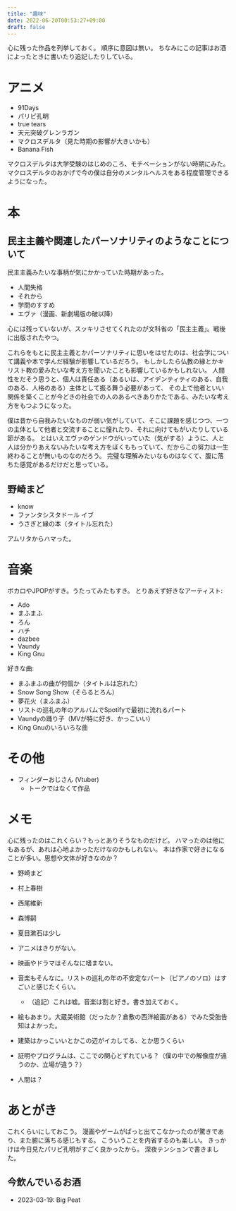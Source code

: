 ```yaml
---
title: "趣味"
date: 2022-06-20T00:53:27+09:00
draft: false
---
```


心に残った作品を列挙しておく。
順序に意図は無い。
ちなみにこの記事はお酒によったときに書いたり追記したりしている。

# アニメ

- 91Days
- パリピ孔明
- true tears
- 天元突破グレンラガン
- マクロスデルタ（見た時期の影響が大きいかも）
- Banana Fish

マクロスデルタは大学受験のはじめのころ、モチベーションがない時期にみた。
マクロスデルタのおかげで今の僕は自分のメンタルヘルスをある程度管理できるようになった。

# 本

## 民主主義や関連したパーソナリティのようなことについて

民主主義みたいな事柄が気にかかっていた時期があった。

- 人間失格
- それから
- 学問のすすめ
- エヴァ（漫画、新劇場版の破以降）

心には残っていないが、スッキリさせてくれたのが文科省の「民主主義」。戦後に出版されたやつ。

これらをもとに民主主義とかパーソナリティに思いをはせたのは、社会学について講義や本で学んだ経験が影響しているだろう。
もしかしたら仏教の縁とかキリスト教の愛みたいな考え方を聞いたことも影響しているかもしれない。
人間性をだそう思うと、個人は責任ある（あるいは、アイデンティティのある、自我のある、人格のある）主体として振る舞う必要があって、
その上で他者といい関係を築くことが今どきの社会での人のあるべきありかたである、みたいな考え方をもつようになった。

僕は昔から自我みたいなものが弱い気がしていて、そこに課題を感じつつ、一つの主体として他者と交流することに憧れたり、それに向けてもがいたりしている節がある。
とはいえエヴァのゲンドウがいっていた（気がする）ように、人と人は分かりあえないみたいな考え方をぼくももっていて、だからこの努力は一生終わることが無いものなのだろう。
完璧な理解みたいなものはなくて、腹に落ちた感覚があるだけだと思っている。

## 野崎まど

- know
- ファンタシスタドール イブ
- うさぎと縁の本（タイトル忘れた）

アムリタからハマった。

# 音楽

ボカロやJPOPがすき。うたってみたもすき。
とりあえず好きなアーティスト:

- Ado
- まふまふ
- ろん
- ハチ
- dazbee
- Vaundy
- King Gnu

好きな曲:

- まふまふの曲が何個か（タイトルは忘れた）
- Snow Song Show（そらるとろん）
- 夢花火（まふまふ）
- リストの巡礼の年のアルバムでSpotifyで最初に流れるパート
- Vaundyの踊り子（MVが特に好き、かっこいい）
- King Gnuのいろいろな曲

# その他

- フィンダーおじさん (Vtuber)
  - トークではなくて作品

# メモ

心に残ったのはこれくらい？もっとありそうなものだけど。
ハマったのは他にもあるが、あれは心地よかっただけなのかもしれない。
本は作家で好きになることが多い。思想や文体が好きなのか？

- 野崎まど
- 村上春樹
- 西尾維新
- 森博嗣
- 夏目漱石は少し

- アニメはきりがない。
- 映画やドラマはそんなに嗜まない。
- 音楽もそんなに。リストの巡礼の年の不安定なパート（ピアノのソロ）はすごいと感じたくらい。
    - （追記）これは嘘。音楽は割と好き。書き加えておく。
- 絵もあまり。大蔵美術館（だったか？倉敷の西洋絵画がある）でみた受胎告知はよかった。
- 建築はかっこいいとかこの辺がイカしてる、とか思うくらい
- 証明やプログラムは、ここでの関心とずれている？（僕の中での解像度が違うのか、立場が違う？）
- 人間は？

# あとがき

これくらいにしておこう。
漫画やゲームがぱっと出てこなかったのが驚きであり、また腑に落ちる感じもする。
こういうことを内省するのも楽しい。
きっかけは今日見たパリピ孔明がすごく良かったから。
深夜テンションで書きました。

## 今飲んでいるお酒

- 2023-03-19: Big Peat
